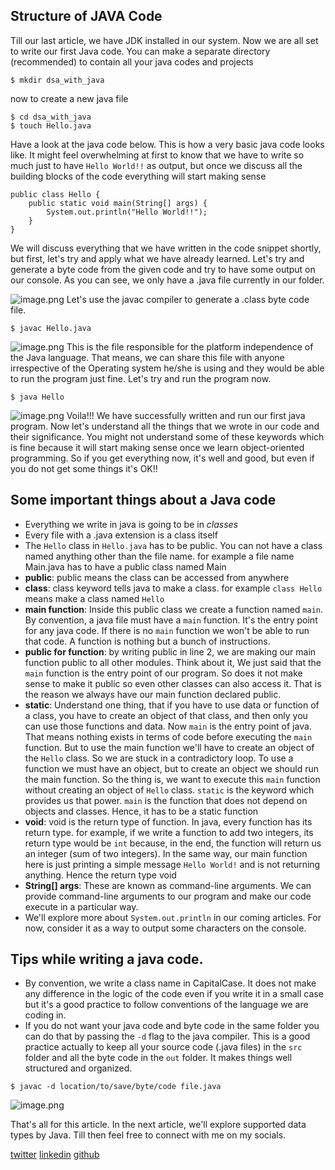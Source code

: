 ## Structure of JAVA Code

Till our last article, we have JDK installed in our system. Now we are all set to write our first Java code. You can make a separate directory (recommended) to contain all your java codes and projects
```
$ mkdir dsa_with_java
```
now to create a new java file
```
$ cd dsa_with_java
$ touch Hello.java
```
Have a look at the java code below. This is how a very basic java code looks like. It might feel overwhelming at first to know that we have to write so much just to have `Hello World!!` as output, but once we discuss all the building blocks of the code everything will start making sense
```
public class Hello {
    public static void main(String[] args) {
        System.out.println("Hello World!!");
    }
}
```
We will discuss everything that we have written in the code snippet shortly, but first, let's try and apply what we have already learned. Let's try and generate a byte code from the given code and try to have some output on our console.
As you can see, we only have a .java file currently in our folder. 

![image.png](https://cdn.hashnode.com/res/hashnode/image/upload/v1636699857397/niTJWf2nN.png)
Let's use the javac compiler to generate a .class byte code file.
```
$ javac Hello.java
```
![image.png](https://cdn.hashnode.com/res/hashnode/image/upload/v1636700116593/b5u8MUndl.png)
This is the file responsible for the platform independence of the Java language. That means, we can share this file with anyone irrespective of the Operating system he/she is using and they would be able to run the program just fine. Let's try and run the program now.
```
$ java Hello
```
![image.png](https://cdn.hashnode.com/res/hashnode/image/upload/v1636700409654/Ao-66tVGw.png)
Voila!!! We have successfully written and run our first java program.
Now let's understand all the things that we wrote in our code and their significance. You might not understand some of these keywords which is fine because it will start making sense once we learn object-oriented programming. So if you get everything now, it's well and good, but even if you do not get some things it's OK!!

## Some important things about a Java code
- Everything we write in java is going to be in _classes_
- Every file with a .java extension is a class itself
- The `Hello` class in `Hello.java` has to be public. You can not have a class named anything other than the file name. for example a file name Main.java has to have a public class named Main
- __public__: public means the class can be accessed from anywhere
- __class__: class keyword tells java to make a class. for example `class Hello` means make a class named `Hello`
- __main function__: Inside this public class we create a function named `main`. By convention, a java file must have a `main` function. It's the entry point for any java code. If there is no `main` function we won't be able to run that code. A function is nothing but a bunch of instructions.
- __public for function__: by writing public in line 2, we are making our main function public to all other modules. Think about it, We just said that the `main` function is the entry point of our program. So does it not make sense to make it public so even other classes can also access it. That is the reason we always have our main function declared public.
- __static__: Understand one thing, that if you have to use data or function of a class, you have to create an object of that class, and then only you can use those functions and data. Now `main` is the entry point of java. That means nothing exists in terms of code before executing the `main` function. But to use the main function we'll have to create an object of the `Hello` class. So we are stuck in a contradictory loop. To use a function we must have an object, but to create an object we should run the main function. So the thing is, we want to execute this `main` function without creating an object of `Hello` class. `static` is the keyword which provides us that power. `main` is the function that does not depend on objects and classes. Hence, it has to be a static function
- __void__: void is the return type of function. In java, every function has its return type.
for example, if we write a function to add two integers, its return type would be `int` because, in the end, the function will return us an integer (sum of two integers). In the same way, our main function here is just printing a simple message `Hello World!` and is not returning anything. Hence the return type void
- __String[] args__: These are known as command-line arguments. We can provide command-line arguments to our program and make our code execute in a particular way.
- We'll explore more about `System.out.println` in our coming articles. For now, consider it as a way to output some characters on the console.
## Tips while writing a java code.
- By convention, we write a class name in CapitalCase. It does not make any difference in the logic of the code even if you write it in a small case but it's a good practice to follow conventions of the language we are coding in.
- If you do not want your java code and byte code in the same folder you can do that by passing the `-d` flag to the java compiler. This is a good practice actually to keep all your source code (.java files) in the `src` folder and all the byte code in the `out` folder. It makes things well structured and organized.
```
$ javac -d location/to/save/byte/code file.java
```

![image.png](https://cdn.hashnode.com/res/hashnode/image/upload/v1636703313966/0YWMvtjIg.png)

That's all for this article. In the next article, we'll explore supported data types by Java. Till then feel free to connect with me on my socials.

[twitter](https://twitter.com/Raj_Pansuriya7)
[linkedin](https://www.linkedin.com/in/raj-pansuriya/)
[github](https://github.com/Raj-Pansuriya/)